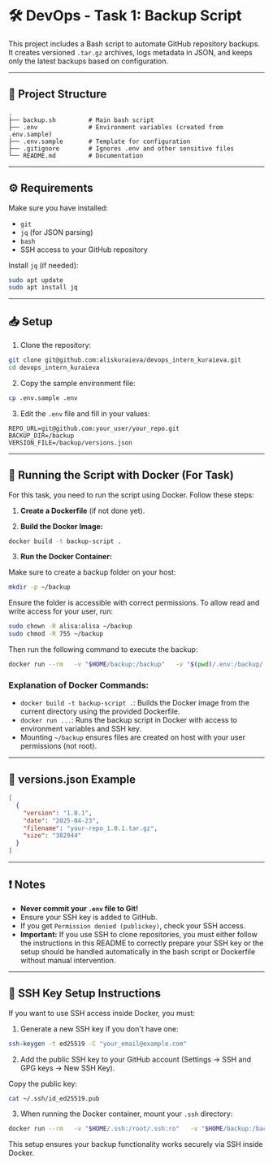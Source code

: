 # 🛠️ DevOps - Task 1: Backup Script

This project includes a Bash script to automate GitHub repository backups. It creates versioned `.tar.gz` archives, logs metadata in JSON, and keeps only the latest backups based on configuration.

---

## 📁 Project Structure

```
.
├── backup.sh         # Main bash script
├── .env              # Environment variables (created from .env.sample)
├── .env.sample       # Template for configuration
├── .gitignore        # Ignores .env and other sensitive files
└── README.md         # Documentation
```

---

## ⚙️ Requirements

Make sure you have installed:

- `git`
- `jq` (for JSON parsing)
- `bash`
- SSH access to your GitHub repository

Install `jq` (if needed):

```bash
sudo apt update
sudo apt install jq
```

---

## 📥 Setup

1. Clone the repository:

```bash
git clone git@github.com:aliskuraieva/devops_intern_kuraieva.git
cd devops_intern_kuraieva
```

2. Copy the sample environment file:

```bash
cp .env.sample .env
```

3. Edit the `.env` file and fill in your values:

```env
REPO_URL=git@github.com:your_user/your_repo.git
BACKUP_DIR=/backup
VERSION_FILE=/backup/versions.json
```

---

## 🚀 Running the Script with Docker (For Task)

For this task, you need to run the script using Docker. Follow these steps:

1. **Create a Dockerfile** (if not done yet).

2. **Build the Docker Image:**

```bash
docker build -t backup-script .
```

3. **Run the Docker Container:**

Make sure to create a backup folder on your host:

```bash
mkdir -p ~/backup
```

Ensure the folder is accessible with correct permissions. To allow read and write access for your user, run:

```bash
sudo chown -R alisa:alisa ~/backup
sudo chmod -R 755 ~/backup
```

Then run the following command to execute the backup:

```bash
docker run --rm   -v "$HOME/backup:/backup"   -v "$(pwd)/.env:/backup/.env"   -v "$HOME/.ssh:/root/.ssh:ro"   backup-script --max-runs 3 --max-backups 5
```

### Explanation of Docker Commands:

- `docker build -t backup-script .`: Builds the Docker image from the current directory using the provided Dockerfile.
- `docker run ...`: Runs the backup script in Docker with access to environment variables and SSH key.
- Mounting `~/backup` ensures files are created on host with your user permissions (not root).

---

## 📂 versions.json Example

```json
[
  {
    "version": "1.0.1",
    "date": "2025-04-23",
    "filename": "your-repo_1.0.1.tar.gz",
    "size": "382944"
  }
]
```

---

## ❗ Notes

- **Never commit your `.env` file to Git!**
- Ensure your SSH key is added to GitHub.
- If you get `Permission denied (publickey)`, check your SSH access.
- **Important:** If you use SSH to clone repositories, you must either follow the instructions in this README to correctly prepare your SSH key or the setup should be handled automatically in the bash script or Dockerfile without manual intervention.

---

## 🔑 SSH Key Setup Instructions

If you want to use SSH access inside Docker, you must:

1. Generate a new SSH key if you don't have one:

```bash
ssh-keygen -t ed25519 -C "your_email@example.com"
```

2. Add the public SSH key to your GitHub account (Settings → SSH and GPG keys → New SSH Key).

Copy the public key:

```bash
cat ~/.ssh/id_ed25519.pub
```

3. When running the Docker container, mount your `.ssh` directory:

```bash
docker run --rm   -v "$HOME/.ssh:/root/.ssh:ro"   -v "$HOME/backup:/backup"   -v "$(pwd)/.env:/backup/.env"   backup-script --max-runs 3 --max-backups 5
```

This setup ensures your backup functionality works securely via SSH inside Docker.
